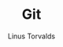 ---
title: "Git"
description: "A distributed version control system for tracking changes in source code during software development."
topic: "Developer Tools"
category: tool
format: tool
author: "Linus Torvalds"
url: "https://git-scm.com/"
tags: ["version-control", "collaboration", "open-source"]
difficulty: beginner
estimatedTime: "2 hours"
license: "GPL-2.0"
isFree: true
isOpenSource: true
githubUrl: "https://github.com/git/git"
githubStars: 53000
docsUrl: "https://git-scm.com/doc"
publishedAt: 2025-10-16
featured: false
---
